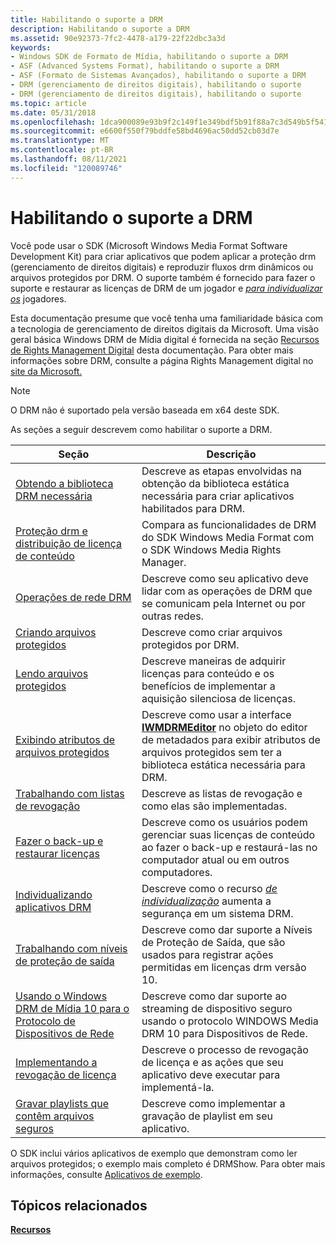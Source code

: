 ```yaml
---
title: Habilitando o suporte a DRM
description: Habilitando o suporte a DRM
ms.assetid: 90e92373-7fc2-4478-a179-22f22dbc3a3d
keywords:
- Windows SDK de Formato de Mídia, habilitando o suporte a DRM
- ASF (Advanced Systems Format), habilitando o suporte a DRM
- ASF (Formato de Sistemas Avançados), habilitando o suporte a DRM
- DRM (gerenciamento de direitos digitais), habilitando o suporte
- DRM (gerenciamento de direitos digitais), habilitando o suporte
ms.topic: article
ms.date: 05/31/2018
ms.openlocfilehash: 1dca900089e93b9f2c149f1e349bdf5b91f88a7c3d549b5f54147839a8ed9296
ms.sourcegitcommit: e6600f550f79bddfe58bd4696ac50dd52cb03d7e
ms.translationtype: MT
ms.contentlocale: pt-BR
ms.lasthandoff: 08/11/2021
ms.locfileid: "120089746"
---
```

# <a name="enabling-drm-support"></a>Habilitando o suporte a DRM

Você pode usar o SDK (Microsoft Windows Media Format Software Development Kit) para criar aplicativos que podem aplicar a proteção drm (gerenciamento de direitos digitais) e reproduzir fluxos drm dinâmicos ou arquivos protegidos por DRM. O suporte também é fornecido para fazer o suporte e restaurar as licenças de DRM de um jogador e [*para individualizar os*](wmformat-glossary.md) jogadores.

Esta documentação presume que você tenha uma familiaridade básica com a tecnologia de gerenciamento de direitos digitais da Microsoft. Uma visão geral básica Windows DRM de Mídia digital é fornecida na seção [Recursos de Rights Management Digital](digital-rights-management-features.md) desta documentação. Para obter mais informações sobre DRM, consulte a página Rights Management digital no [site da Microsoft.](https://windows.microsoft.com/windows/products/windows-media)

> [!Note]  
> O DRM não é suportado pela versão baseada em x64 deste SDK.

 

As seções a seguir descrevem como habilitar o suporte a DRM.



| Seção                                                                                                                        | Descrição                                                                                                                                                                                     |
|--------------------------------------------------------------------------------------------------------------------------------|-------------------------------------------------------------------------------------------------------------------------------------------------------------------------------------------------|
| [Obtendo a biblioteca DRM necessária](obtaining-the-required-drm-library.md)                                                   | Descreve as etapas envolvidas na obtenção da biblioteca estática necessária para criar aplicativos habilitados para DRM.                                                                               |
| [Proteção drm e distribuição de licença de conteúdo](drm-protection-and-content-license-distribution.md)                         | Compara as funcionalidades de DRM do SDK Windows Media Format com o SDK Windows Media Rights Manager.                                                                                        |
| [Operações de rede DRM](drm-network-operations.md)                                                                           | Descreve como seu aplicativo deve lidar com as operações de DRM que se comunicam pela Internet ou por outras redes.                                                                          |
| [Criando arquivos protegidos](creating-protected-files.md)                                                                       | Descreve como criar arquivos protegidos por DRM.                                                                                                                                                    |
| [Lendo arquivos protegidos](reading-protected-files.md)                                                                         | Descreve maneiras de adquirir licenças para conteúdo e os benefícios de implementar a aquisição silenciosa de licenças.                                                                                     |
| [Exibindo atributos de arquivos protegidos](viewing-attributes-of-protected-files.md)                                             | Descreve como usar a interface [**IWMDRMEditor**](/previous-versions/windows/desktop/api/wmsdkidl/nn-wmsdkidl-iwmdrmeditor) no objeto do editor de metadados para exibir atributos de arquivos protegidos sem ter a biblioteca estática necessária para DRM. |
| [Trabalhando com listas de revogação](working-with-revocation-lists.md)                                                             | Descreve as listas de revogação e como elas são implementadas.                                                                                                                                        |
| [Fazer o back-up e restaurar licenças](backing-up-and-restoring-licenses.md)                                                     | Descreve como os usuários podem gerenciar suas licenças de conteúdo ao fazer o back-up e restaurá-las no computador atual ou em outros computadores.                                                         |
| [Individualizando aplicativos DRM](individualizing-drm-applications.md)                                                       | Descreve como o recurso [*de individualização*](wmformat-glossary.md) aumenta a segurança em um sistema DRM.                                                           |
| [Trabalhando com níveis de proteção de saída](working-with-output-protection-levels.md)                                             | Descreve como dar suporte a Níveis de Proteção de Saída, que são usados para registrar ações permitidas em licenças drm versão 10.                                                                         |
| [Usando o Windows DRM de Mídia 10 para o Protocolo de Dispositivos de Rede](using-the-windows-media-drm-10-for-network-devices-protocol.md) | Descreve como dar suporte ao streaming de dispositivo seguro usando o protocolo WINDOWS Media DRM 10 para Dispositivos de Rede.                                                                                |
| [Implementando a revogação de licença](implementing-license-revocation.md)                                                         | Descreve o processo de revogação de licença e as ações que seu aplicativo deve executar para implementá-la.                                                                                        |
| [Gravar playlists que contêm arquivos seguros](burning-playlists-that-contain-secure-files.md)                                 | Descreve como implementar a gravação de playlist em seu aplicativo.                                                                                                                                |



 

O SDK inclui vários aplicativos de exemplo que demonstram como ler arquivos protegidos; o exemplo mais completo é DRMShow. Para obter mais informações, consulte [Aplicativos de exemplo](sample-applications.md).

## <a name="related-topics"></a>Tópicos relacionados

<dl> <dt>

[**Recursos**](features.md)
</dt> </dl>

 

 




